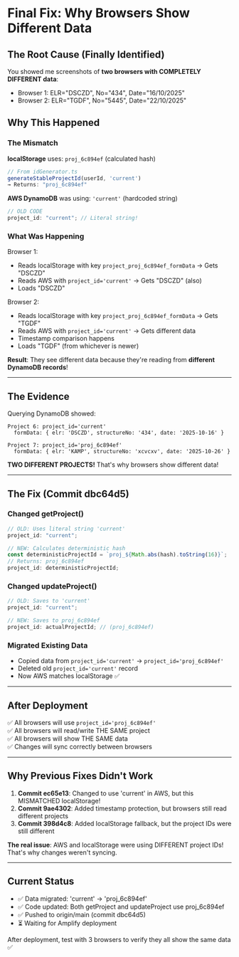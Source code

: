 # Final Fix: Why Browsers Show Different Data

## The Root Cause (Finally Identified)

You showed me screenshots of **two browsers with COMPLETELY DIFFERENT data**:

- Browser 1: ELR="DSCZD", No="434", Date="16/10/2025"
- Browser 2: ELR="TGDF", No="5445", Date="22/10/2025"

## Why This Happened

### The Mismatch

**localStorage** uses: `proj_6c894ef` (calculated hash)

```typescript
// From idGenerator.ts
generateStableProjectId(userId, 'current')
→ Returns: "proj_6c894ef"
```

**AWS DynamoDB** was using: `'current'` (hardcoded string)

```typescript
// OLD CODE
project_id: "current"; // Literal string!
```

### What Was Happening

Browser 1:

- Reads localStorage with key `project_proj_6c894ef_formData` → Gets "DSCZD"
- Reads AWS with `project_id='current'` → Gets "DSCZD" (also)
- Loads "DSCZD"

Browser 2:

- Reads localStorage with key `project_proj_6c894ef_formData` → Gets "TGDF"
- Reads AWS with `project_id='current'` → Gets different data
- Timestamp comparison happens
- Loads "TGDF" (from whichever is newer)

**Result**: They see different data because they're reading from **different DynamoDB records**!

---

## The Evidence

Querying DynamoDB showed:

```
Project 6: project_id='current'
  formData: { elr: 'DSCZD', structureNo: '434', date: '2025-10-16' }

Project 7: project_id='proj_6c894ef'
  formData: { elr: 'KAMP', structureNo: 'xcvcxv', date: '2025-10-26' }
```

**TWO DIFFERENT PROJECTS!** That's why browsers show different data!

---

## The Fix (Commit dbc64d5)

### Changed getProject()

```typescript
// OLD: Uses literal string 'current'
project_id: "current";

// NEW: Calculates deterministic hash
const deterministicProjectId = `proj_${Math.abs(hash).toString(16)}`;
// Returns: proj_6c894ef
project_id: deterministicProjectId;
```

### Changed updateProject()

```typescript
// OLD: Saves to 'current'
project_id: "current";

// NEW: Saves to proj_6c894ef
project_id: actualProjectId; // (proj_6c894ef)
```

### Migrated Existing Data

- Copied data from `project_id='current'` → `project_id='proj_6c894ef'`
- Deleted old `project_id='current'` record
- Now AWS matches localStorage ✅

---

## After Deployment

✅ All browsers will use `project_id='proj_6c894ef'`  
✅ All browsers will read/write THE SAME project  
✅ All browsers will show THE SAME data  
✅ Changes will sync correctly between browsers

---

## Why Previous Fixes Didn't Work

1. **Commit ec65e13**: Changed to use 'current' in AWS, but this MISMATCHED localStorage!
2. **Commit 9ae4302**: Added timestamp protection, but browsers still read different projects
3. **Commit 398d4c8**: Added localStorage fallback, but the project IDs were still different

**The real issue**: AWS and localStorage were using DIFFERENT project IDs! That's why changes weren't syncing.

---

## Current Status

- ✅ Data migrated: 'current' → 'proj_6c894ef'
- ✅ Code updated: Both getProject and updateProject use proj_6c894ef
- ✅ Pushed to origin/main (commit dbc64d5)
- ⏳ Waiting for Amplify deployment

After deployment, test with 3 browsers to verify they all show the same data ✅
